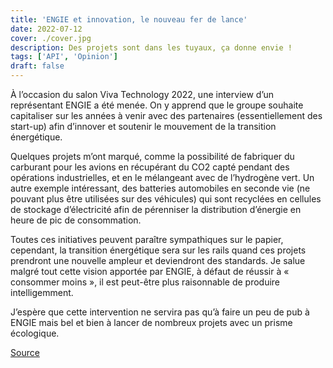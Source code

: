 ```yaml
---
title: 'ENGIE et innovation, le nouveau fer de lance'
date: 2022-07-12
cover: ./cover.jpg
description: Des projets sont dans les tuyaux, ça donne envie !
tags: ['API', 'Opinion']
draft: false
---
```


À l’occasion du salon Viva Technology 2022, une interview d’un représentant ENGIE a été menée. On y apprend que le groupe souhaite capitaliser sur les années à venir avec des partenaires (essentiellement des start-up) afin d’innover et soutenir le mouvement de la transition énergétique.

Quelques projets m’ont marqué, comme la possibilité de fabriquer du carburant pour les avions en récupérant du CO2 capté pendant des opérations industrielles, et en le mélangeant avec de l’hydrogène vert. Un autre exemple intéressant, des batteries automobiles en seconde vie (ne pouvant plus être utilisées sur des véhicules) qui sont recyclées en cellules de stockage d’électricité afin de pérenniser la distribution d’énergie en heure de pic de consommation.

Toutes ces initiatives peuvent paraître sympathiques sur le papier, cependant, la transition énergétique sera sur les rails quand ces projets prendront une nouvelle ampleur et deviendront des standards. Je salue malgré tout cette vision apportée par ENGIE, à défaut de réussir à « consommer moins », il est peut-être plus raisonnable de produire intelligemment.

J’espère que cette intervention ne servira pas qu’à faire un peu de pub à ENGIE mais bel et bien à lancer de nombreux projets avec un prisme écologique.

[Source](https://www.futura-sciences.com/tech/actualites/jeunes-pousses-innovation-faveur-transition-energetique-selon-engie-99285/)